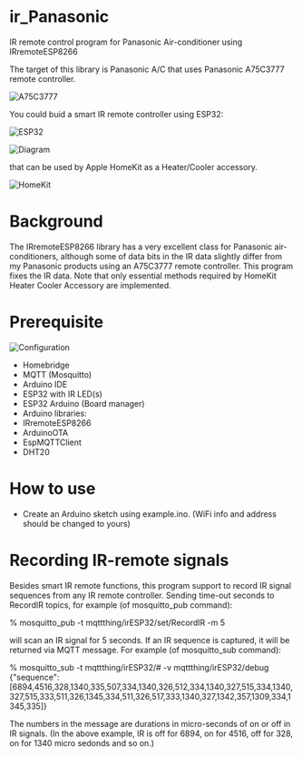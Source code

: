 # ir_Panasonic
IR remote control program for Panasonic Air-conditioner using IRremoteESP8266

The target of this library is Panasonic A/C that uses Panasonic A75C3777 remote controller. 

![A75C3777](https://diysmartmatter.com/images/20221201181010.png "A75C3777")

You could buid a smart IR remote controller using ESP32:

![ESP32](https://diysmartmatter.com/wp-content/uploads/2023/06/esp32recorder0.jpg)

![Diagram](https://diysmartmatter.com/wp-content/uploads/2023/06/circuit_new.jpg)

that can be used by Apple HomeKit as a Heater/Cooler accessory. 

![HomeKit](https://diysmartmatter.com/images/20221123195125.png)

# Background

The IRremoteESP8266 library has a very excellent class for Panasonic air-conditioners, although some of data bits in the IR data slightly differ from my Panasonic products using an A75C3777 remote controller. This program fixes the IR data. Note that only essential methods required by HomeKit Heater Cooler Accessory are implemented. 

# Prerequisite

![Configuration](https://diysmartmatter.com/wp-content/uploads/2023/04/remo_E.jpg)


- Homebridge
- MQTT (Mosquitto)
- Arduino IDE
- ESP32 with IR LED(s)
- ESP32 Arduino (Board manager)
- Arduino libraries:
- IRremoteESP8266 
- ArduinoOTA
- EspMQTTClient
- DHT20


# How to use

- Create an Arduino sketch using example.ino. (WiFi info and address should be changed to yours)

# Recording IR-remote signals

Besides smart IR remote functions, this program support to record IR signal sequences from any IR remote controller. Sending time-out seconds to RecordIR topics, for example (of mosquitto_pub command):

% mosquitto_pub -t mqttthing/irESP32/set/RecordIR -m 5

will scan an IR signal for 5 seconds. If an IR sequence is captured, it will be returned via MQTT message. For example (of mosquitto_sub command):

% mosquitto_sub -t mqttthing/irESP32/# -v
mqttthing/irESP32/debug {"sequence":[6894,4516,328,1340,335,507,334,1340,326,512,334,1340,327,515,334,1340,327,515,333,511,326,1345,334,511,326,517,333,1340,327,1342,357,1309,334,1345,335]}

The numbers in the message are durations in micro-seconds of on or off in IR signals. (In the above example, IR is off for 6894, on for 4516, off for 328, on for 1340 micro sedonds and so on.)
